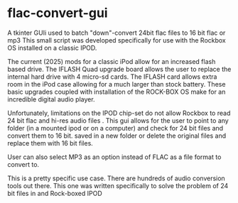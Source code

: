 # flac-convert-gui
A tkinter GUIi used to batch "down"-convert 24bit flac files to 16 bit flac or mp3
This small script was developed specifically for use with the Rockbox OS installed on a classic IPOD.

The current (2025) mods for a classic iPod allow for an increased flash based drive. The IFLASH Quad upgrade board allows the user to replace the internal hard drive with 4 micro-sd cards. The IFLASH card allows extra room in the iPod case allowing for a much larger than stock battery. These basic upgrades coupled with installation of the ROCK-BOX OS make for an incredible digital audio player.

Unfortunately, limitations on the IPOD chip-set do not allow Rockbox to read 24 bit flac and hi-res audio files . This gui allows for the user to point to any folder (in a mounted ipod or on a computer) and check for 24 bit files and convert them to 16 bit. saved in a new folder or delete the original files and replace them with 16 bit files.

User can also select MP3 as an option instead of FLAC as a file format to convert to.

This is a pretty specific use case. There are hundreds of audio conversion tools out there. This one was written specifically to solve the problem of 24 bit files in and Rock-boxed IPOD
